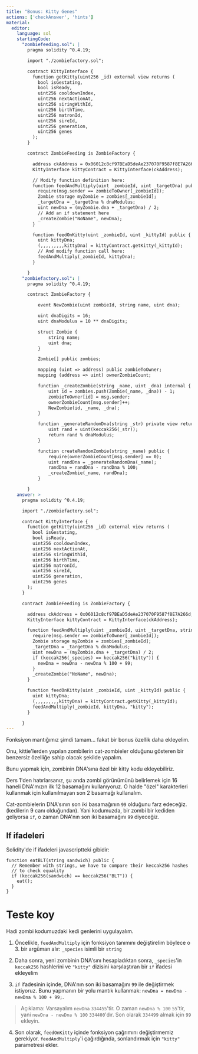 ```yaml
---
title: "Bonus: Kitty Genes"
actions: ['checkAnswer', 'hints']
material:
  editor:
    language: sol
    startingCode:
      "zombiefeeding.sol": |
        pragma solidity ^0.4.19;

        import "./zombiefactory.sol";

        contract KittyInterface {
          function getKitty(uint256 _id) external view returns (
            bool isGestating,
            bool isReady,
            uint256 cooldownIndex,
            uint256 nextActionAt,
            uint256 siringWithId,
            uint256 birthTime,
            uint256 matronId,
            uint256 sireId,
            uint256 generation,
            uint256 genes
          );
        }

        contract ZombieFeeding is ZombieFactory {

          address ckAddress = 0x06012c8cf97BEaD5deAe237070F9587f8E7A266d;
          KittyInterface kittyContract = KittyInterface(ckAddress);

          // Modify function definition here:
          function feedAndMultiply(uint _zombieId, uint _targetDna) public {
            require(msg.sender == zombieToOwner[_zombieId]);
            Zombie storage myZombie = zombies[_zombieId];
            _targetDna = _targetDna % dnaModulus;
            uint newDna = (myZombie.dna + _targetDna) / 2;
            // Add an if statement here
            _createZombie("NoName", newDna);
          }

          function feedOnKitty(uint _zombieId, uint _kittyId) public {
            uint kittyDna;
            (,,,,,,,,,kittyDna) = kittyContract.getKitty(_kittyId);
            // And modify function call here:
            feedAndMultiply(_zombieId, kittyDna);
          }

        }
      "zombiefactory.sol": |
        pragma solidity ^0.4.19;

        contract ZombieFactory {

            event NewZombie(uint zombieId, string name, uint dna);

            uint dnaDigits = 16;
            uint dnaModulus = 10 ** dnaDigits;

            struct Zombie {
                string name;
                uint dna;
            }

            Zombie[] public zombies;

            mapping (uint => address) public zombieToOwner;
            mapping (address => uint) ownerZombieCount;

            function _createZombie(string _name, uint _dna) internal {
                uint id = zombies.push(Zombie(_name, _dna)) - 1;
                zombieToOwner[id] = msg.sender;
                ownerZombieCount[msg.sender]++;
                NewZombie(id, _name, _dna);
            }

            function _generateRandomDna(string _str) private view returns (uint) {
                uint rand = uint(keccak256(_str));
                return rand % dnaModulus;
            }

            function createRandomZombie(string _name) public {
                require(ownerZombieCount[msg.sender] == 0);
                uint randDna = _generateRandomDna(_name);
                randDna = randDna - randDna % 100;
                _createZombie(_name, randDna);
            }

        }
    answer: >
      pragma solidity ^0.4.19;

      import "./zombiefactory.sol";

      contract KittyInterface {
        function getKitty(uint256 _id) external view returns (
          bool isGestating,
          bool isReady,
          uint256 cooldownIndex,
          uint256 nextActionAt,
          uint256 siringWithId,
          uint256 birthTime,
          uint256 matronId,
          uint256 sireId,
          uint256 generation,
          uint256 genes
        );
      }

      contract ZombieFeeding is ZombieFactory {

        address ckAddress = 0x06012c8cf97BEaD5deAe237070F9587f8E7A266d;
        KittyInterface kittyContract = KittyInterface(ckAddress);

        function feedAndMultiply(uint _zombieId, uint _targetDna, string _species) public {
          require(msg.sender == zombieToOwner[_zombieId]);
          Zombie storage myZombie = zombies[_zombieId];
          _targetDna = _targetDna % dnaModulus;
          uint newDna = (myZombie.dna + _targetDna) / 2;
          if (keccak256(_species) == keccak256("kitty")) {
            newDna = newDna - newDna % 100 + 99;
          }
          _createZombie("NoName", newDna);
        }

        function feedOnKitty(uint _zombieId, uint _kittyId) public {
          uint kittyDna;
          (,,,,,,,,,kittyDna) = kittyContract.getKitty(_kittyId);
          feedAndMultiply(_zombieId, kittyDna, "kitty");
        }

      }
---
```


Fonksiyon mantığımız şimdi tamam... fakat bir bonus özellik daha ekleyelim.

Onu, kittie'lerden yapılan zombilerin cat-zombieler olduğunu gösteren bir benzersiz özelliğe sahip olacak şekilde yapalım.

Bunu yapmak için, zombinin DNA'sına özel bir kitty kodu ekleyebiliriz.

Ders 1'den hatırlarsanız, şu anda zombi görünümünü belirlemek için 16 haneli DNA'mızın ilk 12 basamağını kullanıyoruz. O halde "özel" karakterleri kullanmak için kullanılmayan son 2 basamağı kullanalım.

Cat-zombielerin DNA'sının son iki basamağının `99` olduğunu farz edeceğiz. (kedilerin 9 canı olduğundan). Yani kodumuzda, bir zombi bir kediden geliyorsa `if`, o zaman DNA'nın son iki basamağını `99` diyeceğiz.

## If ifadeleri

Solidity'de if ifadeleri javascriptteki gibidir:

```
function eatBLT(string sandwich) public {
  // Remember with strings, we have to compare their keccak256 hashes
  // to check equality
  if (keccak256(sandwich) == keccak256("BLT")) {
    eat();
  }
}
```

# Teste koy

Hadi zombi kodumuzdaki kedi genlerini uygulayalım.

1. Öncelikle, `feedAndMultiply` için fonksiyon tanımını değiştirelim böylece o 3. bir argüman alır: `_species` isimli bir `string` 

2. Daha sonra, yeni zombinin DNA'sını hesapladıktan sonra, `_species`'in `keccak256` hashlerini ve `"kitty"` dizisini karşılaştıran bir `if` ifadesi ekleyelim

3. `if` ifadesinin içinde, DNA'nın son iki basamağını `99` ile değiştirmek istiyoruz. Bunu yapmanın bir yolu mantık kullanmak: `newDna = newDna - newDna % 100 + 99;`.

  > Açıklama: Varsayalım `newDna` `334455`'tir. O zaman `newDna % 100` `55`'tir, yani `newDna - newDna % 100` `334400`'dır. Son olarak  `334499` almak için `99` ekleyin.

4. Son olarak, `feedOnKitty` içinde fonksiyon çağrımını değiştirmemiz gerekiyor. `feedAndMultiply`'i çağırdığında, sonlandırmak için `"kitty"` parametresi ekler.
